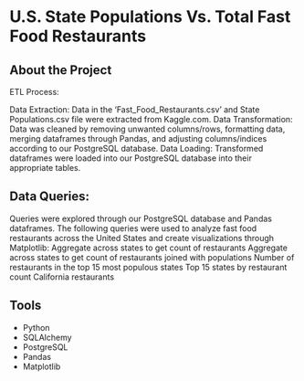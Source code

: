 # U.S. State Populations Vs. Total Fast Food Restaurants

## About the Project
ETL Process:

Data Extraction: Data in the ‘Fast_Food_Restaurants.csv’ and State Populations.csv file were extracted from Kaggle.com.
Data Transformation: Data was cleaned by removing unwanted columns/rows, formatting data, merging dataframes through Pandas, and adjusting columns/indices according to our PostgreSQL database.
Data Loading: Transformed dataframes were loaded into our PostgreSQL database into their appropriate tables.

## Data Queries:

Queries were explored through our PostgreSQL database and Pandas dataframes. The following queries were used to analyze fast food restaurants across the United States and create visualizations through Matplotlib:
Aggregate across states to get count of restaurants
Aggregate across states to get count of restaurants joined with populations
Number of restaurants in the top 15 most populous states
Top 15 states by restaurant count
California restaurants

## Tools

- Python
- SQLAlchemy
- PostgreSQL
- Pandas
- Matplotlib
